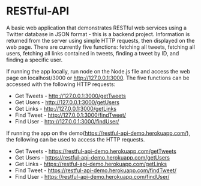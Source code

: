 # RESTful-API

A basic web application that demonstrates RESTful web services using a Twitter database in JSON format - this is a backend project. Information is returned from the server using simple HTTP requests, then displayed on the web page. There are currently five functions: fetching all tweets, fetching all users, fetching all links contained in tweets, finding a tweet by ID, and finding a specific user. 

If running the app locally, run node on the Node.js file and access the web page on localhost/3000 or http://127.0.0.1:3000. The five functions can be accessed with the following HTTP requests:

- Get Tweets - http://127.0.0.1:3000/getTweets
- Get Users - http://127.0.0.1:3000/getUsers
- Get Links - http://127.0.0.1:3000/getLinks
- Find Tweet - http://127.0.0.1:3000/findTweet/<tweetID>
- Find User - http://127.0.0.1:3000/findUser/<screenname>

If running the app on the demo(https://restful-api-demo.herokuapp.com/), the following can be used to access the HTTP requests.

- Get Tweets - https://restful-api-demo.herokuapp.com/getTweets
- Get Users - https://restful-api-demo.herokuapp.com/getUsers
- Get Links - https://restful-api-demo.herokuapp.com/getLinks
- Find Tweet - https://restful-api-demo.herokuapp.com/findTweet/<tweetID>
- Find User - https://restful-api-demo.herokuapp.com/findUser/<screenname>
